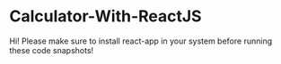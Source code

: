 # Calculator-With-ReactJS
 Hi! Please make sure to install react-app in your system before running these code snapshots!

